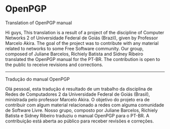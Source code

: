 OpenPGP
=======

Translation of OpenPGP manual

Hi guys,
This translation is a result of a project of the discipline of Computer Networks 2 of Universidade Federal de Goiás (Brazil),
given by Professor Marcelo Akira. The goal of the project was to contribute with any material related to networks
to some Free Software community. Our group, composed of Juliane Barcelos, Richiely Batista and Sidney Ribeiro
translated the OpenPGP manual for the PT-BR. The contribution is open to the public to receive revisions and corrections.

-----------------------------------------------

Tradução do manual OpenPGP

Olá pessoal, 
esta tradução é resultado de um trabalho da disciplina de Redes de Computadores 2 da Universidade Federal de Goiás (Brasil), 
ministrada pelo professor Marcelo Akira. O objetivo do projeto era de contribuir com algum material relacionado a redes 
com alguma comunidade de Software Livre. Nosso grupo, composto por Juliane Barcelos, Richiely Batista e Sidney Ribeiro 
traduziu o manual OpenPGP para o PT-BR. A contribuição está aberta ao público para receber revisões e correções.
